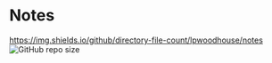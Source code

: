 # Notes

https://img.shields.io/github/directory-file-count/lpwoodhouse/notes
![GitHub repo size](https://img.shields.io/github/repo-size/lpwoodhouse/notes?color=purple)

